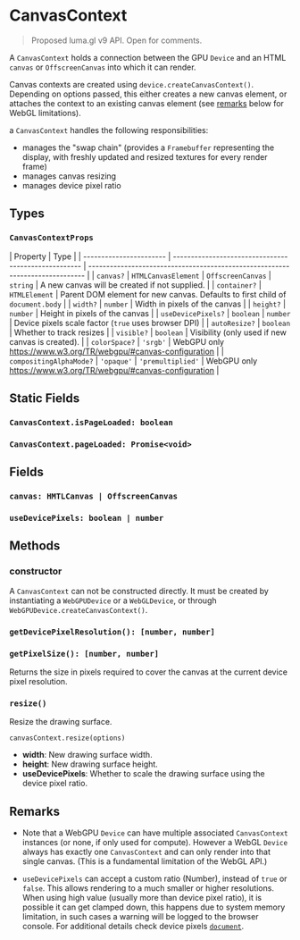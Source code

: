 # CanvasContext

> Proposed luma.gl v9 API. Open for comments.

A `CanvasContext` holds a connection between the GPU `Device` and an HTML `canvas` or `OffscreenCanvas` into which it can render.

Canvas contexts are created using `device.createCanvasContext()`. Depending on options passed, this either creates a new canvas element, or attaches the context to an existing canvas element (see [remarks](#remarks) below for WebGL limitations).

a `CanvasContext` handles the following responsibilities:

- manages the "swap chain" (provides a `Framebuffer` representing the display, with freshly updated and resized textures for every render frame)
- manages canvas resizing
- manages device pixel ratio

## Types

### `CanvasContextProps`

| Property                | Type                                                 |
| ----------------------- | ---------------------------------------------------- | ----------------------------------------------------------------------------- |
| `canvas?`               | `HTMLCanvasElement` \| `OffscreenCanvas` \| `string` | A new canvas will be created if not supplied.                                 |
| `container?`            | `HTMLElement`                                        | Parent DOM element for new canvas. Defaults to first child of `document.body` |
| `width?`                | `number`                                             | Width in pixels of the canvas                                                 |
| `height?`               | `number`                                             | Height in pixels of the canvas                                                |
| `useDevicePixels?`      | `boolean` \| `number`                                | Device pixels scale factor (`true` uses browser DPI)                          |
| `autoResize?`           | `boolean`                                            | Whether to track resizes                                                      |
| `visible?`              | `boolean`                                            | Visibility (only used if new canvas is created).                              |
| `colorSpace?`           | `'srgb'`                                             | WebGPU only https://www.w3.org/TR/webgpu/#canvas-configuration                |
| `compositingAlphaMode?` | `'opaque'` \| `'premultiplied'`                      | WebGPU only https://www.w3.org/TR/webgpu/#canvas-configuration                |

## Static Fields

### `CanvasContext.isPageLoaded: boolean`

### `CanvasContext.pageLoaded: Promise<void>`

## Fields

### `canvas: HMTLCanvas | OffscreenCanvas`

### `useDevicePixels: boolean | number`

## Methods

### constructor

A `CanvasContext` can not be constructed directly. It must be created by instantiating a `WebGPUDevice` or a `WebGLDevice`, or through `WebGPUDevice.createCanvasContext()`.

### `getDevicePixelResolution(): [number, number]`

### `getPixelSize(): [number, number]`

Returns the size in pixels required to cover the canvas at the current device pixel resolution.

### `resize()`

Resize the drawing surface.

```
canvasContext.resize(options)
```

  - **width**: New drawing surface width.
  - **height**: New drawing surface height.
  - **useDevicePixels**: Whether to scale the drawing surface using the device pixel ratio.

## Remarks

- Note that a WebGPU `Device` can have multiple associated `CanvasContext` instances (or none, if only used for compute). However a WebGL `Device` always has exactly one `CanvasContext` and can only render into that single canvas. (This is a fundamental limitation of the WebGL API.)

- `useDevicePixels` can accept a custom ratio (Number), instead of `true` or `false`. This allows rendering to a much smaller or higher resolutions. When using high value (usually more than device pixel ratio), it is possible it can get clamped down, this happens due to system memory limitation, in such cases a warning will be logged to the browser console. For additional details check device pixels [`document`](<(/docs/api-reference/gltools/device-pixels)>).
